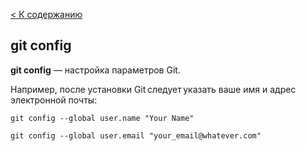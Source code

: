 [< К содержанию](./readme.md)

## git config

**git config** — настройка параметров  Git.

Например, после установки Git следует указать ваше имя и адрес электронной почты:

```bush=
git config --global user.name "Your Name"
```

```bush=
git config --global user.email "your_email@whatever.com"
```

